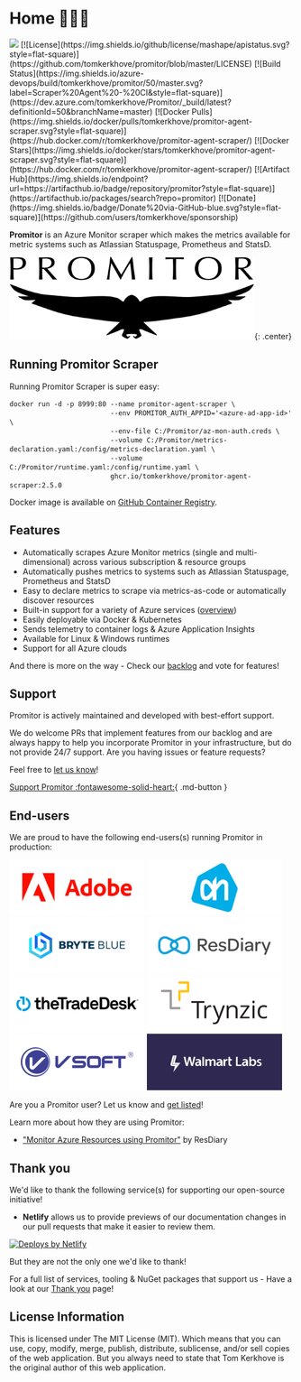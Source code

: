 # Home 🚀🚀🚀

<img src="https://static.scarf.sh/a.png?x-pxid=3d288d64-88d8-4196-b377-f55dc7ce7269" />
[![License](https://img.shields.io/github/license/mashape/apistatus.svg?style=flat-square)](https://github.com/tomkerkhove/promitor/blob/master/LICENSE)
[![Build Status](https://img.shields.io/azure-devops/build/tomkerkhove/promitor/50/master.svg?label=Scraper%20Agent%20-%20CI&style=flat-square)](https://dev.azure.com/tomkerkhove/Promitor/_build/latest?definitionId=50&branchName=master)
[![Docker Pulls](https://img.shields.io/docker/pulls/tomkerkhove/promitor-agent-scraper.svg?style=flat-square)](https://hub.docker.com/r/tomkerkhove/promitor-agent-scraper/)
[![Docker Stars](https://img.shields.io/docker/stars/tomkerkhove/promitor-agent-scraper.svg?style=flat-square)](https://hub.docker.com/r/tomkerkhove/promitor-agent-scraper/)
[![Artifact Hub](https://img.shields.io/endpoint?url=https://artifacthub.io/badge/repository/promitor?style=flat-square)](https://artifacthub.io/packages/search?repo=promitor)
[![Donate](https://img.shields.io/badge/Donate%20via-GitHub-blue.svg?style=flat-square)](https://github.com/users/tomkerkhove/sponsorship)

**Promitor** is an Azure Monitor scraper which makes the metrics available
for metric systems such as Atlassian Statuspage, Prometheus and StatsD.

![Promitor](./media/logos/promitor.png){: .center}

## Running Promitor Scraper

Running Promitor Scraper is super easy:

```shell
docker run -d -p 8999:80 --name promitor-agent-scraper \
                         --env PROMITOR_AUTH_APPID='<azure-ad-app-id>'   \
                         --env-file C:/Promitor/az-mon-auth.creds \
                         --volume C:/Promitor/metrics-declaration.yaml:/config/metrics-declaration.yaml \
                         --volume C:/Promitor/runtime.yaml:/config/runtime.yaml \
                         ghcr.io/tomkerkhove/promitor-agent-scraper:2.5.0
```

Docker image is available on [GitHub Container Registry](https://github.com/tomkerkhove/promitor/pkgs/container/promitor-agent-scraper).

## Features

- Automatically scrapes Azure Monitor metrics (single and multi-dimensional) across various subscription &
 resource groups
- Automatically pushes metrics to systems such as Atlassian Statuspage, Prometheus and StatsD
- Easy to declare metrics to scrape via metrics-as-code or automatically discover resources
- Built-in support for a variety of Azure services ([overview](configuration/v2.x/metrics#supported-azure-services))
- Easily deployable via Docker & Kubernetes
- Sends telemetry to container logs & Azure Application Insights
- Available for Linux & Windows runtimes
- Support for all Azure clouds

And there is more on the way - Check our [backlog](https://github.com/tomkerkhove/promitor/issues)
and vote for features!

## Support

Promitor is actively maintained and developed with best-effort support.

We do welcome PRs that implement features from our backlog and are always happy
to help you incorporate Promitor in your infrastructure, but do not provide 24/7
support. Are you having issues or feature requests?

Feel free to [let us know](https://github.com/tomkerkhove/promitor/issues/new/choose)!

[Support Promitor :fontawesome-solid-heart:](https://github.com/sponsors/promitor){ .md-button }

## End-users

We are proud to have the following end-users(s) running Promitor in production:

![Adobe](./media/logos/end-users/adobe.png)
![Albert Heijn](./media/logos/end-users/albert-heijn.png)
![Bryte Blue](./media/logos/end-users/bryte-blue.png)
![ResDiary](./media/logos/end-users/resdiary.png)
![The Trade Desk](./media/logos/end-users/the-trade-desk.png)
![Trynz](./media/logos/end-users/trynz.png)
![Vsoft](./media/logos/end-users/vsoft.png)
![Walmart Labs](./media/logos/end-users/walmart-labs.jpg)

Are you a Promitor user? Let us know and [get listed](https://forms.gle/hjcpaaVFa1A1hZaK6)!

Learn more about how they are using Promitor:

- ["Monitor Azure Resources using Promitor"](https://medium.com/resdiary-product-team/monitor-azure-resources-using-promitor-b3d8384867c1)
 by ResDiary

## Thank you

We'd like to thank the following service(s) for supporting our open-source initiative!

- **Netlify** allows us to provide previews of our documentation changes in our
  pull requests that make it easier to review them.

<!-- markdownlint-disable MD033 -->
  <a href="https://www.netlify.com">
    <img src="https://www.netlify.com/img/global/badges/netlify-color-bg.svg" alt="Deploys by Netlify" />
  </a>
<!-- markdownlint-enable -->

But they are not the only one we'd like to thank!

For a full list of services, tooling & NuGet packages that support us -
 Have a look at our [Thank you](thank-you) page!

## License Information

This is licensed under The MIT License (MIT). Which means that you can use, copy,
modify, merge, publish, distribute, sublicense, and/or sell copies of the web application.
But you always need to state that Tom Kerkhove is the original author of this web
application.
